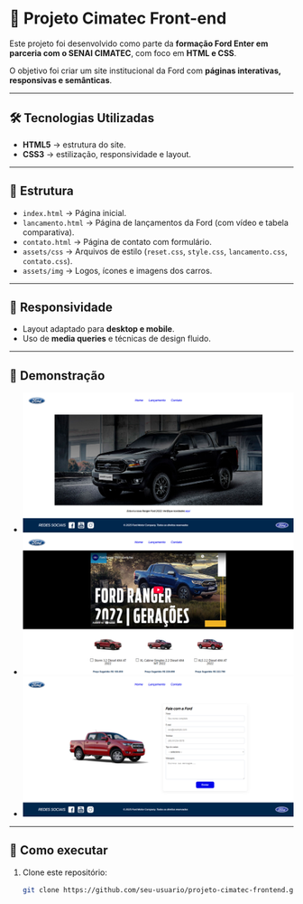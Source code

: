 # 🚗 Projeto Cimatec Front-end  

Este projeto foi desenvolvido como parte da **formação Ford Enter em parceria com o SENAI CIMATEC**, com foco em **HTML e CSS**.  

O objetivo foi criar um site institucional da Ford com **páginas interativas, responsivas e semânticas**.  

---

## 🛠️ Tecnologias Utilizadas
- **HTML5** → estrutura do site.  
- **CSS3** → estilização, responsividade e layout.  

---

## 📑 Estrutura
- `index.html` → Página inicial.  
- `lancamento.html` → Página de lançamentos da Ford (com vídeo e tabela comparativa).  
- `contato.html` → Página de contato com formulário.  
- `assets/css` → Arquivos de estilo (`reset.css`, `style.css`, `lancamento.css`, `contato.css`).  
- `assets/img` → Logos, ícones e imagens dos carros.  

---

## 📱 Responsividade
- Layout adaptado para **desktop e mobile**.  
- Uso de **media queries** e técnicas de design fluido.  

---

## 📸 Demonstração
- ![alt text](/extra/screenshot02.png)
- ![alt text](/extra/screenshot01.png)
- ![alt text](/extra/screenshot03.png)

---

## 🚀 Como executar
1. Clone este repositório:  
   ```bash
   git clone https://github.com/seu-usuario/projeto-cimatec-frontend.git


